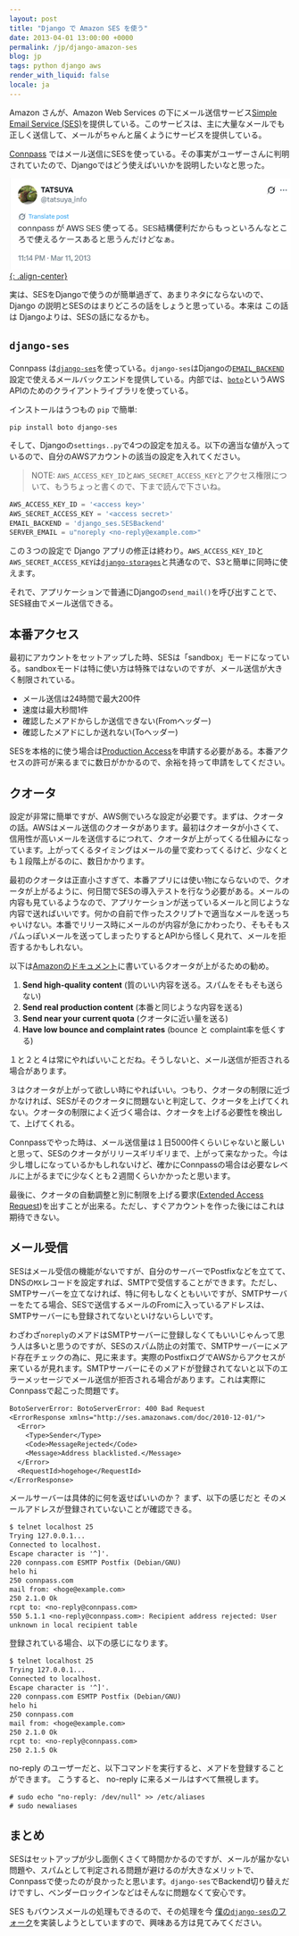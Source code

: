 ```yaml
---
layout: post
title: "Django で Amazon SES を使う"
date: 2013-04-01 13:00:00 +0000
permalink: /jp/django-amazon-ses
blog: jp
tags: python django aws
render_with_liquid: false
locale: ja
---
```


Amazon さんが、Amazon Web Services の下にメール送信サービス[Simple Email Service (SES)](http://aws.amazon.com/jp/ses/)を提供している。このサービスは、主に大量なメールでも正しく送信して、メールがちゃんと届くようにサービスを提供している。

[Connpass](http://connpass.com/) ではメール送信にSESを使っている。その事実がユーザーさんに判明されていたので、Djangoではどう使えばいいかを説明したいなと思った。

<!-- textlint-disable spelling -->

[![connpass が AWS SES 使ってる。SES結構便利だからもっといろんなところで使えるケースあると思うんだけどなぁ。](/assets/images/2013-04-01-django-amazon-ses/tatsuya_info-311118030593720320.png){: .align-center}](https://twitter.com/tatsuya_info/status/311118030593720320)

<!-- textlint-enable spelling -->

実は、SESをDjangoで使うのが簡単過ぎて、あまりネタにならないので、Django の説明とSESのはまりどころの話をしょうと思っている。本来は この話は Djangoよりは、SESの話になるかも。

## `django-ses`

Connpass は[`django-ses`](https://github.com/hmarr/django_ses/)を使っている。`django-ses`はDjangoの[`EMAIL_BACKEND`](https://docs.djangoproject.com/en/1.5/ref/settings/#email-backend)設定で使えるメールバックエンドを提供している。内部では、[`boto`](http://docs.pythonboto.org/en/latest/)というAWS APIのためのクライアントライブラリを使っている。

インストールはうつもの `pip` で簡単:

```shell
pip install boto django-ses
```

そして、Djangoの`settings..py`で4つの設定を加える。以下の適当な値が入っているので、自分のAWSアカウントの該当の設定を入れてください。

> NOTE: `AWS_ACCESS_KEY_ID`と`AWS_SECRET_ACCESS_KEY`とアクセス権限について、もうちょっと書くので、下まで読んで下さいね。

```python
AWS_ACCESS_KEY_ID = '<access key>'
AWS_SECRET_ACCESS_KEY = '<access secret>'
EMAIL_BACKEND = 'django_ses.SESBackend'
SERVER_EMAIL = u"noreply <no-reply@example.com>"
```

この３つの設定で Django アプリの修正は終わり。`AWS_ACCESS_KEY_ID`と`AWS_SECRET_ACCESS_KEY`は[`django-storages`](http://django-storages.readthedocs.org/en/latest/)と共通なので、S3と簡単に同時に使えます。

それで、アプリケーションで普通にDjangoの`send_mail()`を呼び出すことで、SES経由でメール送信できる。

## 本番アクセス

最初にアカウントをセットアップした時、SESは「sandbox」モードになっている。sandboxモードは特に使い方は特殊ではないのですが、メール送信が大きく制限されている。

- メール送信は24時間で最大200件
- 速度は最大秒間1件
- 確認したメアドからしか送信できない(Fromヘッダー)
- 確認したメアドにしか送れない(Toヘッダー)

SESを本格的に使う場合は[Production Access](http://docs.aws.amazon.com/ses/latest/DeveloperGuide/request-production-access.html)を申請する必要がある。本番アクセスの許可が来るまでに数日がかかるので、余裕を持って申請をしてください。

## クオータ

設定が非常に簡単ですが、AWS側でいろな設定が必要です。まずは、クオータの話。AWSはメール送信のクオータがあります。最初はクオータが小さくて、信用性が高いメールを送信するにつれて、クオータが上がってくる仕組みになっています。上がってくるタイミングはメールの量で変わってくるけど、少なくとも１段階上がるのに、数日かかります。

最初のクオータは正直小さすぎて、本番アプリには使い物にならないので、クオータが上がるように、何日間でSESの導入テストを行なう必要がある。メールの内容も見ているようなので、アプリケーションが送っているメールと同じような内容で送ればいいです。何かの自前で作ったスクリプトで適当なメールを送っちゃいけない。本番でリリース時にメールのが内容が急にかわったり、そもそもスパムっぽいメールを送ってしまったりするとAPIから怪しく見れて、メールを拒否するかもしれない。

以下は[Amazonのドキュメント](http://docs.aws.amazon.com/ses/latest/DeveloperGuide/increase-sending-limits.html)に書いているクオータが上がるための勧め。

1. **Send high-quality content** (質のいい内容を送る。スパムをそもそも送らない)
2. **Send real production content** (本番と同じような内容を送る)
3. **Send near your current quota** (クオータに近い量を送る)
4. **Have low bounce and complaint rates** (bounce と complaint率を低くする)

１と２と４は常にやればいいことだね。そうしないと、メール送信が拒否される場合があります。

３はクオータが上がって欲しい時にやればいい。つもり、クオータの制限に近づかなければ、SESがそのクオータに問題ないと判定して、クオータを上げてくれない。クオータの制限によく近づく場合は、クオータを上げる必要性を検出して、上げてくれる。

Connpassでやった時は、メール送信量は１日5000件くらいじゃないと厳しいと思って、SESのクオータがリリースギリギリまで、上がって来なかった。今は少し増しになっているかもしれないけど、確かにConnpassの場合は必要なレベルに上がるまでに少なくとも２週間くらいかかったと思います。

最後に、クオータの自動調整と別に制限を上げる要求([Extended Access Request](http://docs.aws.amazon.com/ses/latest/DeveloperGuide/submit-extended-access-request.html))を出すことが出来る。ただし、すぐアカウントを作った後にはこれは期待できない。

## メール受信

SESはメール受信の機能がないですが、自分のサーバーでPostfixなどを立てて、DNSの`MX`レコードを設定すれば、SMTPで受信することができます。ただし、SMTPサーバーを立てなければ、特に何もしなくともいいですが、SMTPサーバーをたてる場合、SESで送信するメールのFromに入っているアドレスは、SMTPサーバーにも登録されてないといけないらしいです。

わざわざ`noreply`のメアドはSMTPサーバーに登録しなくてもいいじゃんって思う人は多いと思うのですが、SESのスパム防止の対策で、SMTPサーバーにメアド存在チェックの為に、見に来ます。実際のPostfixログでAWSからアクセスが来ているが見れます。SMTPサーバーにそのメアドが登録されてないと以下のエラーメッセージでメール送信が拒否される場合があります。これは実際にConnpassで起こった問題です。

```text
BotoServerError: BotoServerError: 400 Bad Request
<ErrorResponse xmlns="http://ses.amazonaws.com/doc/2010-12-01/">
  <Error>
    <Type>Sender</Type>
    <Code>MessageRejected</Code>
    <Message>Address blacklisted.</Message>
  </Error>
  <RequestId>hogehoge</RequestId>
</ErrorResponse>
```

メールサーバーは具体的に何を返せばいいのか？ まず、以下の感じだと そのメールアドレスが登録されていないことが確認できる。

```shell
$ telnet localhost 25
Trying 127.0.0.1...
Connected to localhost.
Escape character is '^]'.
220 connpass.com ESMTP Postfix (Debian/GNU)
helo hi
250 connpass.com
mail from: <hoge@example.com>
250 2.1.0 Ok
rcpt to: <no-reply@connpass.com>
550 5.1.1 <no-reply@connpass.com>: Recipient address rejected: User unknown in local recipient table
```

登録されている場合、以下の感じになります。

```shell
$ telnet localhost 25
Trying 127.0.0.1...
Connected to localhost.
Escape character is '^]'.
220 connpass.com ESMTP Postfix (Debian/GNU)
helo hi
250 connpass.com
mail from: <hoge@example.com>
250 2.1.0 Ok
rcpt to: <no-reply@connpass.com>
250 2.1.5 Ok
```

no-reply のユーザーだと、以下コマンドを実行すると、メアドを登録することができます。 こうすると、 no-reply
に来るメールはすべて無視します。

```shell
# sudo echo "no-reply: /dev/null" >> /etc/aliases
# sudo newaliases
```

## まとめ

SESはセットアップが少し面倒くさくて時間かかるのですが、メールが届かない問題や、スパムとして判定される問題が避けるのが大きなメリットで、Connpassで使ったのが良かったと思います。`django-ses`でBackend切り替えだけですし、ベンダーロックインなどはそんなに問題なくて安心です。

SES もバウンスメールの処理もできるので、その処理を今 [僕の`django-ses`のフォーク](https://github.com/IanLewis/django-ses/compare/master...bounce_notifications)を実装しようとしていますので、興味ある方は見てみてください。
